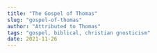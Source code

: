 ```yaml
---
title: "The Gospel of Thomas"
slug: "gospel-of-thomas"
author: "Attributed to Thomas"
tags: "gospel, biblical, christian gnosticism"
date: 2021-11-26
---
```

